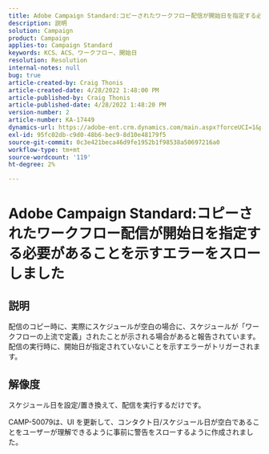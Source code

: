 ```yaml
---
title: Adobe Campaign Standard:コピーされたワークフロー配信が開始日を指定する必要があることを示すエラーをスローしました'
description: 説明
solution: Campaign
product: Campaign
applies-to: Campaign Standard
keywords: KCS、ACS、ワークフロー、開始日
resolution: Resolution
internal-notes: null
bug: true
article-created-by: Craig Thonis
article-created-date: 4/28/2022 1:48:00 PM
article-published-by: Craig Thonis
article-published-date: 4/28/2022 1:48:20 PM
version-number: 2
article-number: KA-17449
dynamics-url: https://adobe-ent.crm.dynamics.com/main.aspx?forceUCI=1&pagetype=entityrecord&etn=knowledgearticle&id=eb2b27cf-f9c6-ec11-a7b6-0022480a10ee
exl-id: 95fc02db-c9d0-48b6-bec9-8d10e48179f5
source-git-commit: 0c3e421beca46d9fe1952b1f98538a50697216a0
workflow-type: tm+mt
source-wordcount: '119'
ht-degree: 2%

---
```


# Adobe Campaign Standard:コピーされたワークフロー配信が開始日を指定する必要があることを示すエラーをスローしました

## 説明


配信のコピー時に、実際にスケジュールが空白の場合に、スケジュールが「ワークフローの上流で定義」されたことが示される場合があると報告されています。 配信の実行時に、開始日が指定されていないことを示すエラーがトリガーされます。


## 解像度


スケジュール日を設定/置き換えて、配信を実行するだけです。

CAMP-50079は、UI を更新して、コンタクト日/スケジュール日が空白であることをユーザーが理解できるように事前に警告をスローするように作成されました。

